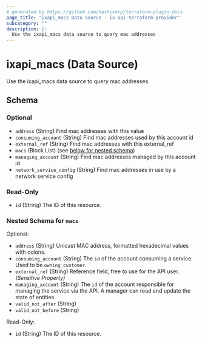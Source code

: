 ```yaml
---
# generated by https://github.com/hashicorp/terraform-plugin-docs
page_title: "ixapi_macs Data Source - ix-api-terraform-provider"
subcategory: ""
description: |-
  Use the ixapi_macs data source to query mac addresses
---
```


# ixapi_macs (Data Source)

Use the ixapi_macs data source to query mac addresses



<!-- schema generated by tfplugindocs -->
## Schema

### Optional

- `address` (String) Find mac addresses with this value
- `consuming_account` (String) Find mac addresses used by this account id
- `external_ref` (String) Find mac addresses with this external_ref
- `macs` (Block List) (see [below for nested schema](#nestedblock--macs))
- `managing_account` (String) Find mac addresses managed by this account id
- `network_service_config` (String) Find mac addresses in use by a network service config

### Read-Only

- `id` (String) The ID of this resource.

<a id="nestedblock--macs"></a>
### Nested Schema for `macs`

Optional:

- `address` (String) Unicast MAC address, formatted hexadecimal values with colons.
- `consuming_account` (String) The `id` of the account consuming a service.  Used to be `owning_customer`.
- `external_ref` (String) Reference field, free to use for the API user. *(Sensitive Property)*
- `managing_account` (String) The `id` of the account responsible for managing the service via the API. A manager can read and update the state of entities.
- `valid_not_after` (String)
- `valid_not_before` (String)

Read-Only:

- `id` (String) The ID of this resource.


